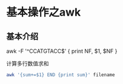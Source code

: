 # 基本操作之awk

## 基本介绍


awk -F '^CCATGTACC$' { print NF, $1, $NF }




计算多行数值求和
```bash
awk '{sum+=$1} END {print sum}' filename
```















